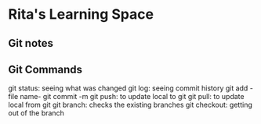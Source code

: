 # Rita's Learning Space

## Git notes

## Git Commands

git status: seeing what was changed
git log: seeing commit history
git add -file name-
git commit -m
git push: to update local to git
git pull: to update local from git
git branch: checks the existing branches
git checkout: getting out of the branch
